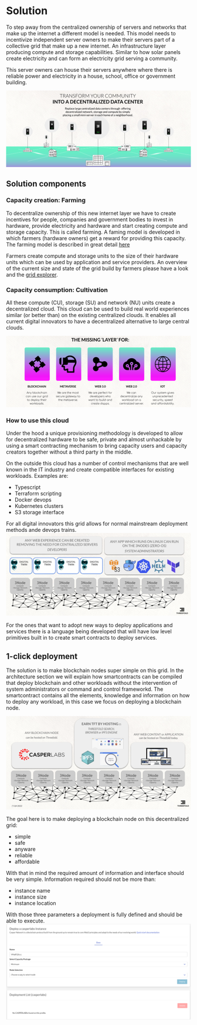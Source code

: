 # Solution

To step away from the centralized ownership of servers and networks that make up the internet a different model is needed.  This model needs to incentivize independent server owners to make their servers part of a collective grid that make up a new internet.  An infrastructure layer producing compute and storage capabilities.  Similar to how solar panels create electricity and can form an electricity grid serving a community.

This server owners can house their servers anywhere where there is reliable power and electricity in a house, school, office or government building.

![decentralised DC](img/decentralized_dc.png)

## Solution components

### Capacity creation: Farming
To decentralize ownership of this new internet layer we have to create incentives for people, companies and government bodies to invest in hardware, provide electricity and hardware and start creating compute and storage capacity. This is called farming.  A faming model is developed in which farmers (hardware owners) get a reward for providing this capacity.  The farming model is described in great detail [here](https://library.threefold.me/info/threefold#/tfgrid/farming/threefold__farming_intro)

Farmers create compute and storage units to the size of their hardware units which can be used by application and service providers.  An overview of the current size and state of the grid build by farmers please have a look and the [grid explorer](https://explorerv3.grid.tf/).

### Capacity consumption: Cultivation

All these compute (CU), storage (SU) and network (NU) units create a decentralized cloud. This cloud can  be used to build real world experiences similar (or better than) on the existing centralized clouds.  It enables all current digital innovators to have a decentralized alternative to large central clouds.

![missing layer](img/missing_layer.png)

### How to use this cloud

Under the hood a unique provisioning methodology is developed to allow for decentralized hardware to be safe, private and almost unhackable by using a smart contracting mechanism to bring capacity users and capacity creators together without a third party in the middle. 

On the outside this cloud has a number of control mechanisms that are well known in the IT industry and create compatible interfaces for existing workloads.  Examples are:
- Typescript
- Terraform scripting
- Docker devops
- Kubernetes clusters
- S3 storage interface

For all digital innovators this grid allows for normal mainstream deployment methods ande devops trains.
![architecture usage](../../technology/img/architecture_usage.png)

For the ones that want to adopt new ways to deploy applications and services there is a language being developed that will have low level primitives built in to create smart contracts to deploy services. 

## 1-click deployment

The solution is to make blockchain nodes super simple on this grid.  In the architecture section we will explain how smartcontracts can be compiled that deploy blockchain and other workloads without the intervention of system administrators or command and control frameworkd. The smartcontract contains all the elements, knowledge and information on how to deploy any workload, in this case we focus on deploying a blockchain node.

![layer 0+1](img/layer0%2B1.png)

The goal here is to make deploying a blockchain node on this decentralized grid:
- simple
- safe
- anyware
- reliable
- affordable

With that in mind the required amount of information and interface should  be very simple.  Information required should not be more than:
- instance name
- instance size
- instance location

With those three parameters a deployment is fully defined and should be able to execute.
![single_click](img/single_deployment.png)




